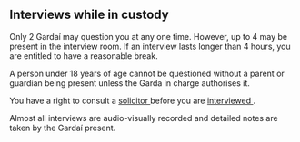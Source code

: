 ##  Interviews while in custody

Only 2 Gardaí may question you at any one time. However, up to 4 may be
present in the interview room. If an interview lasts longer than 4 hours, you
are entitled to have a reasonable break.

A person under 18 years of age cannot be questioned without a parent or
guardian being present unless the Garda in charge authorises it.

You have a right to consult a [ solicitor ](/en/justice/courtroom/solicitors/)
before you are [ interviewed ](/en/justice/arrests/garda-interviews/) .

Almost all interviews are audio-visually recorded and detailed notes are taken
by the Gardaí present.
